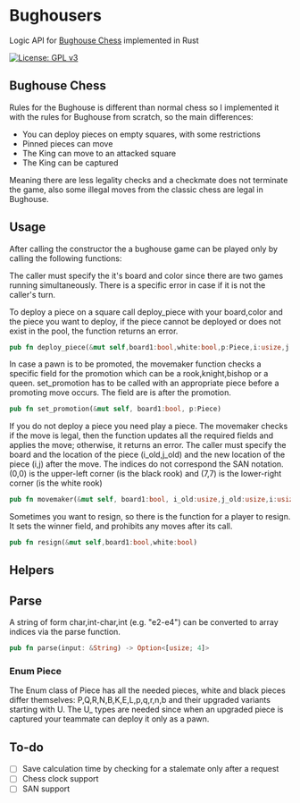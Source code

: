 # Bughousers

Logic API for [Bughouse Chess](https://en.wikipedia.org/wiki/Bughouse_chess) implemented in Rust

[![License: GPL v3](https://img.shields.io/badge/License-GPLv3-blue.svg)](https://www.gnu.org/licenses/gpl-3.0)

## Bughouse Chess

Rules for the Bughouse is different than normal chess so I implemented it with the rules for Bughouse from scratch, so the main differences:

+ You can deploy pieces on empty squares, with some restrictions
+ Pinned pieces can move
+ The King can move to an attacked square
+ The King can be captured

Meaning there are less legality checks and a checkmate does not terminate the game, also some illegal moves from the classic chess are legal in Bughouse.

## Usage

After calling the constructor the a bughouse game can be played only by calling the following functions:

The caller must specify the it's board and color since there are two games running simultaneously.
There is a specific error in case if it is not the caller's turn.

To deploy a piece on a square call deploy_piece with your board,color and the piece you want to deploy, if the piece cannot be deployed or does not exist in the pool, the function returns an error.
```rust
pub fn deploy_piece(&mut self,board1:bool,white:bool,p:Piece,i:usize,j:usize -> Result<bool,MoveError>
```
In case a pawn is to be promoted, the movemaker function checks a specific field for the promotion which can be a rook,knight,bishop or a queen. set_promotion has to be called with an appropriate piece before a promoting move occurs. The field are is after the promotion.
```rust
pub fn set_promotion(&mut self, board1:bool, p:Piece)
```
If you do not deploy a piece you need play a piece. The movemaker checks if the move is legal, then the function updates all the required fields and applies the move; otherwise, it returns an error.
The caller must specify the board and the location of the piece (i_old,j_old) and the new location of the piece (i,j) after the move.
The indices do not correspond the SAN notation. (0,0) is the upper-left corner (is the black rook) and (7,7) is the lower-right corner (is the white rook)
```rust
pub fn movemaker(&mut self, board1:bool, i_old:usize,j_old:usize,i:usize,j:usize) -> Result<bool,MoveError>
```

Sometimes you want to resign, so there is the function for a player to resign. It sets the winner field, and prohibits any moves after its call.
```rust
pub fn resign(&mut self,board1:bool,white:bool)
```
## Helpers

## Parse
A string of form char,int-char,int (e.g. "e2-e4") can be converted to array indices via the parse function.

```rust
pub fn parse(input: &String) -> Option<[usize; 4]>
```
### Enum Piece
The Enum class of Piece has all the needed pieces, white and black pieces differ themselves: P,Q,R,N,B,K,E,L,p,q,r,n,b and their upgraded variants starting with U. The U_ types are needed since when an upgraded piece is captured your teammate can deploy it only as a pawn.


## To-do
- [ ] Save calculation time by checking for a stalemate only after a request
- [ ] Chess clock support
- [ ] SAN support
